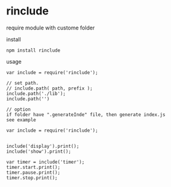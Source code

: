 rinclude
=======

require module with custome folder

install
```
npm install rinclude
```

usage
```
var include = require('rinclude');

// set path.
// include.path( path, prefix );
include.path('./lib');
include.path('')

// option
if folder have ".generateInde" file, then generate index.js
see example

var include = require('rinclude');


include('display').print();
include('show').print();

var timer = include('timer');
timer.start.print();
timer.pause.print();
timer.stop.print();
```
